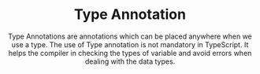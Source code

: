 <h1 align="center">Type Annotation</h1>
<p align="center">Type Annotations are annotations which can be placed anywhere when we use a type. The use of Type annotation is not mandatory in TypeScript. It helps the compiler in checking the types of variable and avoid errors when dealing with the data types.</p>
